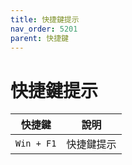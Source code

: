 ```yaml
---
title: 快捷鍵提示
nav_order: 5201
parent: 快捷鍵
---
```



# 快捷鍵提示

| 快捷鍵 | 說明 |
| --- | --- |
| `Win + F1` | 快捷鍵提示 |
